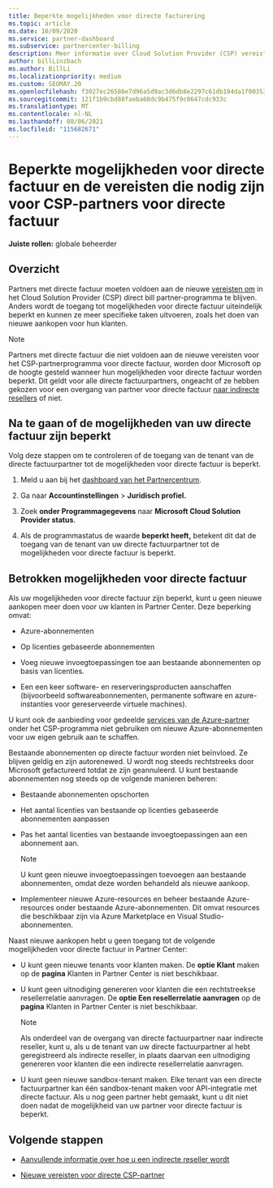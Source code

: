 ```yaml
---
title: Beperkte mogelijkheden voor directe facturering
ms.topic: article
ms.date: 10/09/2020
ms.service: partner-dashboard
ms.subservice: partnercenter-billing
description: Meer informatie over Cloud Solution Provider (CSP) vereisten voor directe factuurpartners en wat u moet doen om te voorkomen dat mogelijkheden worden beperkt. Uitzoeken of uw mogelijkheden zijn beperkt.
author: billLinzbach
ms.author: BillLi
ms.localizationpriority: medium
ms.custom: SEOMAY.20
ms.openlocfilehash: f3027ec26586e7d96a5d9ac3d6db8e2297c61db194da1f00353091fc13e48915
ms.sourcegitcommit: 121f1b9cbd88faeba60dc9b475f9c0647cdc933c
ms.translationtype: MT
ms.contentlocale: nl-NL
ms.lasthandoff: 08/06/2021
ms.locfileid: "115682671"
---
```

# <a name="restricted-direct-bill-capabilities-and-the-requirements-needed-for-csp-direct-bill-partners"></a>Beperkte mogelijkheden voor directe factuur en de vereisten die nodig zijn voor CSP-partners voor directe factuur

**Juiste rollen:** globale beheerder

## <a name="overview"></a>Overzicht

Partners met directe factuur moeten voldoen aan de nieuwe [vereisten om](direct-partner-new-requirements.md) in het Cloud Solution Provider (CSP) direct bill partner-programma te blijven. Anders wordt de toegang tot mogelijkheden voor directe factuur uiteindelijk beperkt en kunnen ze meer specifieke taken uitvoeren, zoals het doen van nieuwe aankopen voor hun klanten.

> [!Note]
> Partners met directe factuur die niet voldoen aan de nieuwe vereisten voor het CSP-partnerprogramma voor directe factuur, worden door Microsoft op de hoogte gesteld wanneer hun mogelijkheden voor directe factuur worden beperkt. Dit geldt voor alle directe factuurpartners, ongeacht of ze hebben gekozen voor een overgang van partner voor directe factuur [naar indirecte resellers](transition-direct-to-indirect.md) of niet.  

## <a name="how-to-tell-if-your-direct-bill-capabilities-has-been-restricted"></a>Na te gaan of de mogelijkheden van uw directe factuur zijn beperkt

Volg deze stappen om te controleren of de toegang van de tenant van de directe factuurpartner tot de mogelijkheden voor directe factuur is beperkt.

1. Meld u aan bij het [dashboard van het Partnercentrum](https://partner.microsoft.com/dashboard).

2. Ga naar **Accountinstellingen**  >  **Juridisch profiel.**

3. Zoek **onder Programmagegevens** naar **Microsoft Cloud Solution Provider status**.

4. Als de programmastatus de waarde **beperkt heeft,** betekent dit dat de toegang van de tenant van uw directe factuurpartner tot de mogelijkheden voor directe factuur is beperkt.

## <a name="affected-direct-bill-capabilities"></a>Betrokken mogelijkheden voor directe factuur

Als uw mogelijkheden voor directe factuur zijn beperkt, kunt u geen nieuwe aankopen meer doen voor uw klanten in Partner Center. Deze beperking omvat:

- Azure-abonnementen

- Op licenties gebaseerde abonnementen

- Voeg nieuwe invoegtoepassingen toe aan bestaande abonnementen op basis van licenties.

- Een een keer software- en reserveringsproducten aanschaffen (bijvoorbeeld softwareabonnementen, permanente software en azure-instanties voor gereserveerde virtuele machines).

U kunt ook de aanbieding voor gedeelde [services van de Azure-partner](shared-services.md) onder het CSP-programma niet gebruiken om nieuwe Azure-abonnementen voor uw eigen gebruik aan te schaffen.

Bestaande abonnementen op directe factuur worden niet beïnvloed. Ze blijven geldig en zijn autorenewed. U wordt nog steeds rechtstreeks door Microsoft gefactureerd totdat ze zijn geannuleerd. U kunt bestaande abonnementen nog steeds op de volgende manieren beheren:

- Bestaande abonnementen opschorten

- Het aantal licenties van bestaande op licenties gebaseerde abonnementen aanpassen

- Pas het aantal licenties van bestaande invoegtoepassingen aan een abonnement aan. 

    >[!Note]
    >U kunt geen nieuwe invoegtoepassingen toevoegen aan bestaande abonnementen, omdat deze worden behandeld als nieuwe aankoop.

- Implementeer nieuwe Azure-resources en beheer bestaande Azure-resources onder bestaande Azure-abonnementen. Dit omvat resources die beschikbaar zijn via Azure Marketplace en Visual Studio-abonnementen.

Naast nieuwe aankopen hebt u geen toegang tot de volgende mogelijkheden voor directe factuur in Partner Center:

- U kunt geen nieuwe tenants voor klanten maken. De **optie Klant** maken op de **pagina** Klanten in Partner Center is niet beschikbaar.

- U kunt geen uitnodiging genereren voor klanten die een rechtstreekse resellerrelatie aanvragen. De **optie Een resellerrelatie aanvragen** op de **pagina** Klanten in Partner Center is niet beschikbaar.

    >[!NOTE]
    >Als onderdeel van de overgang van directe factuurpartner naar indirecte reseller, kunt u, als u de tenant van uw directe factuurpartner al hebt geregistreerd als indirecte reseller, in plaats daarvan een uitnodiging genereren voor klanten die een indirecte resellerrelatie aanvragen.

- U kunt geen nieuwe sandbox-tenant maken. Elke tenant van een directe factuurpartner kan één sandbox-tenant maken voor API-integratie met directe factuur. Als u nog geen partner hebt gemaakt, kunt u dit niet doen nadat de mogelijkheid van uw partner voor directe factuur is beperkt.  

## <a name="next-steps"></a>Volgende stappen

- [Aanvullende informatie over hoe u een indirecte reseller wordt](https://assetsprod.microsoft.com/csp-directbill-to-indirect-transition.pdf)

- [Nieuwe vereisten voor directe CSP-partner](direct-partner-new-requirements.md)

